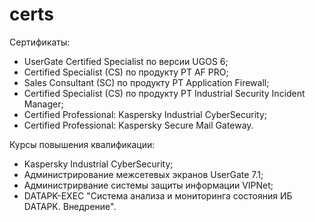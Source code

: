 # certs
Сертификаты:
- UserGate Certified Specialist по версии UGOS 6;
- Certified Specialist (CS) по продукту PT AF PRO;
- Sales Consultant (SC) по продукту PT Application Firewall;
- Certified Specialist (CS) по продукту PT Industrial Security Incident Manager;
- Certified Professional: Kaspersky Industrial CyberSecurity;
- Certified Professional: Kaspersky Secure Mail Gateway.

Курсы повышения квалификации:
- Kaspersky Industrial CyberSecurity;
- Администрирование межсетевых экранов UserGate 7.1;
- Aдминистрирвание системы защиты информации VIPNet;
- DATAPK-EXEC "Система анализа и мониторинга состояния ИБ DATAPK. Внедрение".

